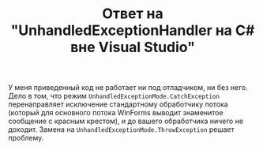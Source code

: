 ﻿---
title: "Ответ на \"UnhandledExceptionHandler на C# вне Visual Studio\""
se.owner.user_id: 240512
se.owner.display_name: "MSDN.WhiteKnight"
se.owner.link: "https://ru.stackoverflow.com/users/240512/msdn-whiteknight"
se.answer_id: 872783
se.question_id: 872684
se.post_type: answer
se.score: 0
se.is_accepted: False
---
<p>У меня приведенный код не работает ни под отладчиком, ни без него. Дело в том, что режим <code>UnhandledExceptionMode.CatchException</code> перенаправляет исключение стандартному обработчику потока (который для основного потока WinForms выводит знаменитое сообщение с красным крестом), и до вашего обработчика ничего не доходит. Замена на <code>UnhandledExceptionMode.ThrowException</code> решает проблему.</p>
